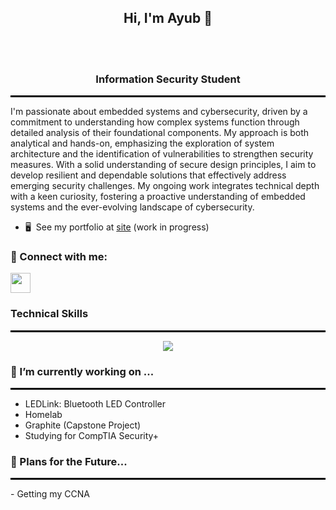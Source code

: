 <div align="center">

<h2>Hi, I'm Ayub 👋 </h2> <br><br>
<h3>Information Security Student</h3>

</div>
<hr style="border: 1px solid #000;">

I'm passionate about embedded systems and cybersecurity, driven by a commitment to understanding how complex systems function through detailed analysis of their foundational components. My approach is both analytical and hands-on, emphasizing the exploration of system architecture and the identification of vulnerabilities to strengthen security measures. With a solid understanding of secure design principles, I aim to develop resilient and dependable solutions that effectively address emerging security challenges. My ongoing work integrates technical depth with a keen curiosity, fostering a proactive understanding of embedded systems and the ever-evolving landscape of cybersecurity.



* 🖥️  See my portfolio at [site](https://codeseeker1.github.io/Portfolio-Website/) (work in progress)

### 🤝 Connect with me:

<p align="left"> <a href="https://www.linkedin.com/in/https://www.linkedin.com/in/ayubmhaji/" target="_blank" rel="noreferrer"> <picture> <source media="(prefers-color-scheme: dark)" srcset="https://raw.githubusercontent.com/danielcranney/readme-generator/main/public/icons/socials/linkedin-dark.svg" /> <source media="(prefers-color-scheme: light)" srcset="https://raw.githubusercontent.com/danielcranney/readme-generator/main/public/icons/socials/linkedin.svg" /> <img src="https://raw.githubusercontent.com/danielcranney/readme-generator/main/public/icons/socials/linkedin.svg" width="32" height="32" /> </picture> </a></p>

### Technical Skills
<hr style="border: 0.5px solid #000;">
<p align="center">
  <a href="https://skillicons.dev">
    <img src="https://skillicons.dev/icons?i=git,bash,kali,ubuntu,neovim,c,vim,vscode,mysql,py,perl" />
  </a>
</p>

### 🔭 I’m currently working on ...
<hr style="border: 0.5px solid #000;">

  - LEDLink: Bluetooth LED Controller<br>
  - Homelab
  - Graphite (Capstone Project)
  - Studying for CompTIA Security+
  
### 📝 Plans for the Future...
<hr style="border: 0.5px solid #000;">
  -  Getting my CCNA

